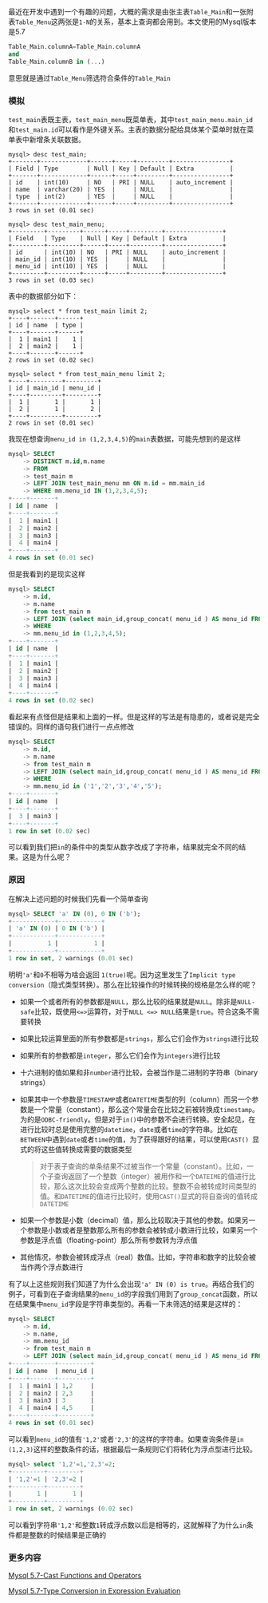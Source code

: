最近在开发中遇到一个有趣的问题，大概的需求是由张主表`Table_Main`和一张附表`Table_Menu`这两张是`1-N`的关系，基本上查询都会用到。本文使用的Mysql版本是5.7

```sql
Table_Main.columnA=Table_Main.columnA 
and 
Table_Main.columnB in (...)
```

意思就是通过`Table_Menu`筛选符合条件的`Table_Main`

### 模拟

`test_main`表既主表，`test_main_menu`既菜单表，其中`test_main_menu.main_id`和`test_main.id`可以看作是外键关系。主表的数据分配给具体某个菜单时就在菜单表中新增条关联数据。

```shell
mysql> desc test_main;
+-------+-------------+------+-----+---------+----------------+
| Field | Type        | Null | Key | Default | Extra          |
+-------+-------------+------+-----+---------+----------------+
| id    | int(10)     | NO   | PRI | NULL    | auto_increment |
| name  | varchar(20) | YES  |     | NULL    |                |
| type  | int(2)      | YES  |     | NULL    |                |
+-------+-------------+------+-----+---------+----------------+
3 rows in set (0.01 sec)

mysql> desc test_main_menu;
+---------+---------+------+-----+---------+----------------+
| Field   | Type    | Null | Key | Default | Extra          |
+---------+---------+------+-----+---------+----------------+
| id      | int(10) | NO   | PRI | NULL    | auto_increment |
| main_id | int(10) | YES  |     | NULL    |                |
| menu_id | int(10) | YES  |     | NULL    |                |
+---------+---------+------+-----+---------+----------------+
3 rows in set (0.03 sec)
```

表中的数据部分如下：

```shell
mysql> select * from test_main limit 2;
+----+-------+------+
| id | name  | type |
+----+-------+------+
|  1 | main1 |    1 |
|  2 | main2 |    1 |
+----+-------+------+
2 rows in set (0.02 sec)

mysql> select * from test_main_menu limit 2;
+----+---------+---------+
| id | main_id | menu_id |
+----+---------+---------+
|  1 |       1 |       1 |
|  2 |       1 |       2 |
+----+---------+---------+
2 rows in set (0.01 sec)
```

我现在想查询`menu_id in (1,2,3,4,5)`的`main`表数据，可能先想到的是这样

```sql
mysql> SELECT
    -> DISTINCT m.id,m.name
    -> FROM
    -> test_main m
    -> LEFT JOIN test_main_menu mm ON m.id = mm.main_id
    -> WHERE mm.menu_id IN (1,2,3,4,5);
+----+-------+
| id | name  |
+----+-------+
|  1 | main1 |
|  2 | main2 |
|  3 | main3 |
|  4 | main4 |
+----+-------+
4 rows in set (0.01 sec)
```

但是我看到的是现实这样

```sql
mysql> SELECT
    -> m.id,
    -> m.name
    -> from test_main m
    -> LEFT JOIN (select main_id,group_concat( menu_id ) AS menu_id FROM test_main_menu GROUP BY main_id) mm on mm.main_id = m.id
    -> WHERE
    -> mm.menu_id in (1,2,3,4,5);
+----+-------+
| id | name  |
+----+-------+
|  1 | main1 |
|  2 | main2 |
|  3 | main3 |
|  4 | main4 |
+----+-------+
4 rows in set (0.02 sec)
```

看起来有点怪但是结果和上面的一样。但是这样的写法是有隐患的，或者说是完全错误的。同样的语句我们进行一点点修改

```sql
mysql> SELECT
    -> m.id,
    -> m.name
    -> from test_main m
    -> LEFT JOIN (select main_id,group_concat( menu_id ) AS menu_id FROM test_main_menu GROUP BY main_id) mm on mm.main_id = m.id
    -> WHERE
    -> mm.menu_id in ('1','2','3','4','5');
+----+-------+
| id | name  |
+----+-------+
|  3 | main3 |
+----+-------+
1 row in set (0.02 sec)
```

可以看到我们把`in`的条件中的类型从数字改成了字符串，结果就完全不同的结果。这是为什么呢？

### 原因

在解决上述问题的时候我们先看一个简单查询

```sql
mysql> SELECT 'a' IN (0), 0 IN ('b');
+------------+------------+
| 'a' IN (0) | 0 IN ('b') |
+------------+------------+
|          1 |          1 |
+------------+------------+
1 row in set, 2 warnings (0.01 sec)
```

明明`'a'`和`0`不相等为啥会返回	`1(true)`呢。因为这里发生了`Implicit type conversion`（隐式类型转换）。那么在比较操作的时候转换的规格是怎么样的呢？

* 如果一个或者所有的参数都是`NULL`，那么比较的结果就是`NULL`。除非是`NULL-safe`比较，既使用`<=>`运算符，对于`NULL <=> NULL`结果是`true`。符合这条不需要转换
* 如果比较运算里面的所有参数都是`strings`，那么它们会作为`strings`进行比较
* 如果所有的参数都是`integer`，那么它们会作为`integers`进行比较
* 十六进制的值如果和非`number`进行比较，会被当作是二进制的字符串（binary strings）
* 如果其中一个参数是`TIMESTAMP`或者`DATETIME`类型的列（column）而另一个参数是一个常量（constant），那么这个常量会在比较之前被转换成`timestamp`。为的是`ODBC-friendly`。但是对于`in()`中的参数不会进行转换。安全起见，在进行比较时总是使用完整的`datetime`，`date`或者`time`的字符串。比如在`BETWEEN`中遇到`date`或者`time`的值，为了获得跟好的结果，可以使用`CAST() `显式的将这些值转换成需要的数据类型

	>对于表子查询的单条结果不过被当作一个常量（constant）。比如，一个子查询返回了一个整数（integer）被用作和一个`DATEIME`的值进行比较，那么这次比较会变成两个整数的比较。整数不会被转成时间类型的值。和`DATETIME`的值进行比较时，使用`CAST()`显式的将自查询的值转成`DATETIME`

* 如果一个参数是小数（decimal）值，那么比较取决于其他的参数。如果另一个参数是小数或者是整数那么所有的参数会被转成小数进行比较，如果另一个参数是浮点值（floating-point）那么所有参数转为浮点值
* 其他情况，参数会被转成浮点（real）数值。比如，字符串和数字的比较会被当作两个浮点数进行

有了以上这些规则我们知道了为什么会出现`'a' IN (0) is true`。再结合我们的例子，可看到在子查询结果的`menu_id`的字段我们用到了`group_concat`函数，所以在结果集中`menu_id`字段是字符串类型的。再看一下未筛选的结果是这样的：

```sql
mysql> SELECT
    -> m.id,
    -> m.name,
    -> mm.menu_id
    -> from test_main m
    -> LEFT JOIN (select main_id,group_concat( menu_id ) AS menu_id FROM test_main_menu GROUP BY main_id) mm on mm.main_id = m.id;
+----+-------+---------+
| id | name  | menu_id |
+----+-------+---------+
|  1 | main1 | 1,2     |
|  2 | main2 | 2,3     |
|  3 | main3 | 3       |
|  4 | main4 | 4,5     |
+----+-------+---------+
4 rows in set (0.01 sec)
```

可以看到`menu_id`的值有`'1,2'`或者`'2,3'`的这样的字符串。如果查询条件是`in (1,2,3)`这样的整数条件的话，根据最后一条规则它们将转化为浮点型进行比较。

```sql
mysql> select '1,2'=1,'2,3'=2;
+---------+---------+
| '1,2'=1 | '2,3'=2 |
+---------+---------+
|       1 |       1 |
+---------+---------+
1 row in set, 2 warnings (0.02 sec)
```

可以看到字符串`'1,2'`和整数`1`转成浮点数以后是相等的，这就解释了为什么`in`条件都是整数的时候结果是正确的

### 更多内容

[Mysql 5.7-Cast Functions and Operators](https://dev.mysql.com/doc/refman/5.7/en/cast-functions.html)

[Mysql 5.7-Type Conversion in Expression Evaluation](https://dev.mysql.com/doc/refman/5.7/en/type-conversion.html)
